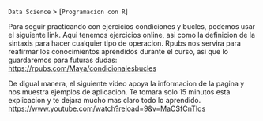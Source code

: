 `Data Science` > [`Programacion con R`]

Para seguir practicando con ejercicios condiciones y bucles, podemos usar el siguiente link. Aqui tenemos ejercicios online, asi como la definicion de la sintaxis para hacer cualquier tipo de operacion. Rpubs nos servira para reafirmar los conocimientos aprendidos durante el curso, asi que lo guardaremos para futuras dudas:
<https://rpubs.com/Maya/condicionalesbucles> 


De digual manera, el siguiente video apoya la informacion de la pagina y nos muestra ejemplos de aplicacion. Te tomara solo 15 minutos esta explicacion y te dejara mucho mas claro todo lo aprendido. 
<https://www.youtube.com/watch?reload=9&v=MaCSfCnTIqs> 